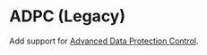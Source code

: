 # ADPC (Legacy)
Add support for [Advanced Data Protection Control](https://www.dataprotectioncontrol.org/).
